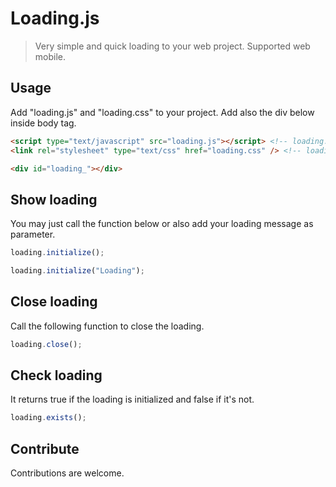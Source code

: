 # Loading.js

> Very simple and quick loading to your web project. Supported web mobile.

## Usage

Add "loading.js" and "loading.css" to your project. Add also the div below inside body tag.

```html
<script type="text/javascript" src="loading.js"></script> <!-- loading.js -->
<link rel="stylesheet" type="text/css" href="loading.css" /> <!-- loading.css -->
```

```html
<div id="loading_"></div>
```

## Show loading

You may just call the function below or also add your loading message as parameter.

```javascript
loading.initialize();
```

```javascript
loading.initialize("Loading");
```

## Close loading

Call the following function to close the loading.

```javascript
loading.close();
```

## Check loading

It returns true if the loading is initialized and false if it's not.

```javascript
loading.exists();
```

## Contribute

Contributions are welcome.
